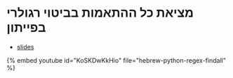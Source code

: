 # מציאת כל ההתאמות בביטוי רגולרי בפייתון

* [slides](https://code-maven.com/slides/python-programming/findall)

{% embed youtube id="KoSKDwKkHio" file="hebrew-python-regex-findall" %}

